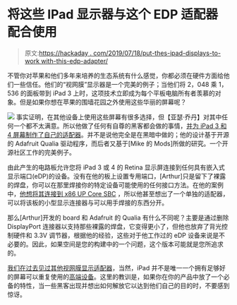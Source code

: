 # 将这些 IPad 显示器与这个 EDP 适配器配合使用

> 原文:[https://hackaday . com/2019/07/18/put-thes-ipad-displays-to-work with-this-edp-adapter/](https://hackaday.com/2019/07/18/put-those-ipad-displays-to-work-with-this-edp-adapter/)

不管你对苹果和他们多年来培养的生态系统有什么感觉，你都必须在硬件方面给他们一些信任。他们的“视网膜”显示器是一个完美的例子；当他们将 2，048 乘 1，536 的面板带到 iPad 3 上时，这项技术立即成为每个平板电脑所有者羡慕的对象。但是如果你想在苹果的围墙花园之外使用这些华丽的屏幕呢？

[![](../Images/d398a51e6dec8cb772db735e4c54653f.png)](https://hackaday.com/wp-content/uploads/2019/07/retinaedp_detail.jpg) 事实证明，在其他设备上使用这些屏幕有很多选择，但【亚瑟·乔丹】对其中任何一个都不太满意。所以他做了任何有自尊的黑客都会做的事情，[并为 iPad 3 和 4 屏幕制作了自己的适配器](https://github.com/BigCorvus/Retina-Display-eDP-Adapter-For-UP-Board)。并不是说他完全是在黑暗中做的；他的设计基于开源的 Adafruit Qualia 驱动程序，而后者又基于[Mike 的 Mods]所做的研究。一个开源社区工作的完美例子。

由此产生的电路板允许您将 iPad 3 或 4 的 Retina 显示屏连接到任何具有嵌入式显示端口(eDP)的设备。没有在他的板上设置专用端口，[Arthur]只是留下了裸露的焊盘，你可以在那里焊接你的特定设备可能使用的任何接口方法。在他的案例中，[他想将其连接到 x86 UP Core SBC](https://hackaday.com/2017/06/02/first-thoughts-on-the-new-up-core/) ，所以他甚至想出了一个单独的适配器，可以将该板的小型显示连接器与可以用手焊接的东西分开。

那么[Arthur]开发的 board 和 Adafruit 的 Qualia 有什么不同呢？主要是通过删除 DisplayPort 连接器以支持那些裸露的焊盘，它变得更小了，但他也放弃了背光控制硬件和 3.3V 调节器，根据他的经验，这些对于他工作过的 eDP 设备来说是不必要的。因此，如果空间是您的构建中的一个问题，这个版本可能就是您所追求的。

[我们在过去见过其他视网膜显示适配器](https://hackaday.com/2014/03/12/an-open-source-ipad-display-adapter/)，当然，iPad 并不是唯一一个拥有足够好的屏幕可以重复使用的[高端设备](https://hackaday.com/2015/05/02/excruciating-quest-turns-chromebook-pixel-ips-into-exquisit-extra-monitor/)。这里的教训是，如果你在你的产品中放了一个必备的特性，当一些黑客出现并想出如何解放它以达到他们自己的目的时，不要感到惊讶。